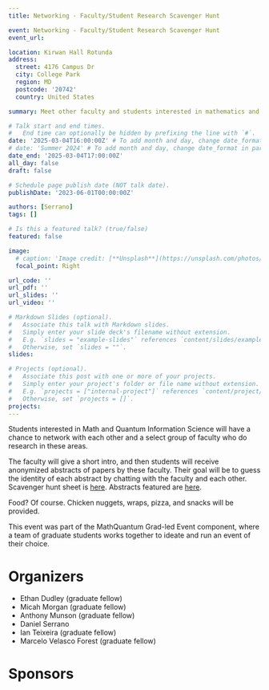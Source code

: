 ```yaml
---
title: Networking - Faculty/Student Research Scavenger Hunt

event: Networking - Faculty/Student Research Scavenger Hunt
event_url: 

location: Kirwan Hall Rotunda
address:
  street: 4176 Campus Dr
  city: College Park
  region: MD
  postcode: '20742'
  country: United States

summary: Meet other faculty and students interested in mathematics and quantum information science

# Talk start and end times.
#   End time can optionally be hidden by prefixing the line with `#`.
date: '2025-03-04T16:00:00Z' # To add month and day, change date_format in params.yaml
# date: 'Summer 2024' # To add month and day, change date_format in params.yaml
date_end: '2025-03-04T17:00:00Z'
all_day: false
draft: false

# Schedule page publish date (NOT talk date).
publishDate: '2023-06-01T00:00:00Z'

authors: [Serrano]
tags: []

# Is this a featured talk? (true/false)
featured: false

image:
  # caption: 'Image credit: [**Unsplash**](https://unsplash.com/photos/bzdhc5b3Bxs)'
  focal_point: Right

url_code: ''
url_pdf: ''
url_slides: ''
url_video: ''

# Markdown Slides (optional).
#   Associate this talk with Markdown slides.
#   Simply enter your slide deck's filename without extension.
#   E.g. `slides = "example-slides"` references `content/slides/example-slides.md`.
#   Otherwise, set `slides = ""`.
slides:

# Projects (optional).
#   Associate this post with one or more of your projects.
#   Simply enter your project's folder or file name without extension.
#   E.g. `projects = ["internal-project"]` references `content/project/deep-learning/index.md`.
#   Otherwise, set `projects = []`.
projects:
---
```


Students interested in Math and Quantum Information Science will have a chance to network with each other and a select group of faculty who do research in these areas.

The faculty will give a short intro, and then students will receive anonymized abstracts of papers by these faculty.
Their goal will be to guess the identity of each abstract by chatting with the faculty and each other.
Scavenger hunt sheet is [here](https://drive.google.com/file/d/1BdHELOaRK63pSpfoRHE_jKkZ75hjiaAT/view?usp=share_link).
Abstracts featured are [here](https://drive.google.com/file/d/1-7SHH690CjXT9Kdb-V__KtwX3rSpXPaD/view?usp=share_link).

Food? Of course. Chicken nuggets, wraps, pizza, and snacks will be provided.

This event was part of the MathQuantum Grad-led Event component, where a team of graduate students works together to ideate and run an event of their choice.

# Organizers

- Ethan Dudley (graduate fellow)
- Micah Morgan (graduate fellow)
- Anthony Munson (graduate fellow)
- Daniel Serrano
- Ian Teixeira (graduate fellow)
- Marcelo Velasco Forest (graduate fellow)


# Sponsors
